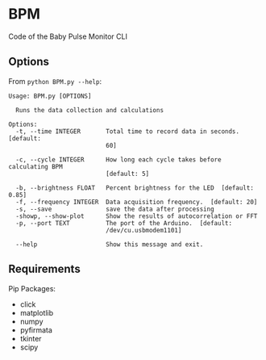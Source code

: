 # BPM

Code of the Baby Pulse Monitor CLI

## Options

From `python BPM.py --help`:

```
Usage: BPM.py [OPTIONS]

  Runs the data collection and calculations

Options:
  -t, --time INTEGER       Total time to record data in seconds.  [default:
                           60]

  -c, --cycle INTEGER      How long each cycle takes before calculating BPM
                           [default: 5]

  -b, --brightness FLOAT   Percent brightness for the LED  [default: 0.85]
  -f, --frequency INTEGER  Data acquisition frequency.  [default: 20]
  -s, --save               save the data after processing
  -showp, --show-plot      Show the results of autocorrelation or FFT
  -p, --port TEXT          The port of the Arduino.  [default:
                           /dev/cu.usbmodem1101]

  --help                   Show this message and exit.
```

## Requirements

Pip Packages:

- click
- matplotlib
- numpy
- pyfirmata
- tkinter
- scipy
